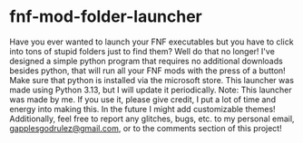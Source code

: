 # fnf-mod-folder-launcher
Have you ever wanted to launch your FNF executables but you have to click into tons of stupid folders just to find them? Well do that no longer! I've designed a simple python program that requires no additional downloads besides python, that will run all your FNF mods with the press of a button!
Make sure that python is installed via the microsoft store. This launcher was made using Python 3.13, but I will update it periodically.
Note: This launcher was made by me. If you use it, please give credit, I put a lot of time and energy into making this. In the future I might add customizable themes!
Additionally, feel free to report any glitches, bugs, etc. to my personal email, gapplesgodrulez@gmail.com, or to the comments section of this project!
